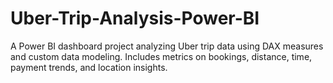 # Uber-Trip-Analysis-Power-BI
A Power BI dashboard project analyzing Uber trip data using DAX measures and custom data modeling. Includes metrics on bookings, distance, time, payment trends, and location insights.
